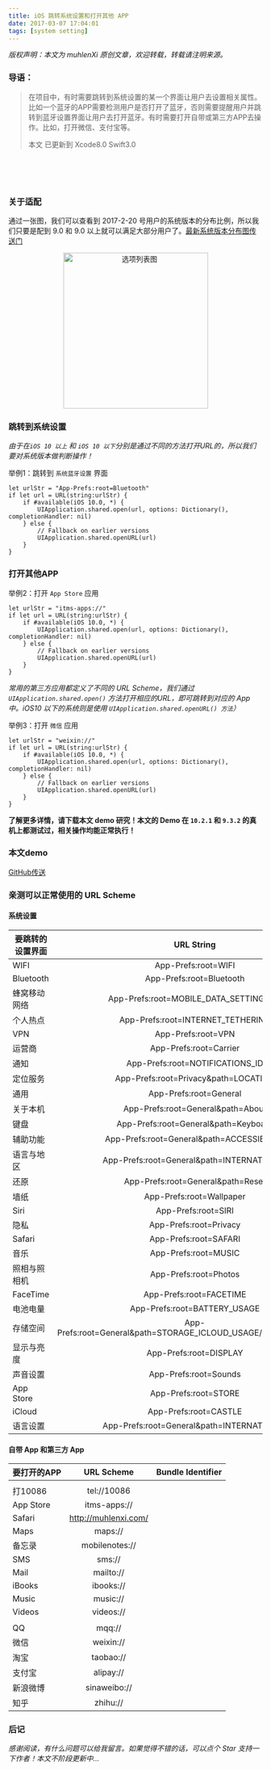 ```yaml
---
title: iOS 跳转系统设置和打开其他 APP
date: 2017-03-07 17:04:01
tags: [system setting]
---
```


 *版权声明：本文为 muhlenXi 原创文章，欢迎转载，转载请注明来源。*

### 导语：

> 在项目中，有时需要跳转到系统设置的某一个界面让用户去设置相关属性。比如一个蓝牙的APP需要检测用户是否打开了蓝牙，否则需要提醒用户并跳转到蓝牙设置界面让用户去打开蓝牙。有时需要打开自带或第三方APP去操作。比如，打开微信、支付宝等。
> 
> 本文 已更新到 Xcode8.0 Swift3.0

　　
<!-- more -->
　　
### 关于适配

通过一张图，我们可以查看到 2017-2-20 号用户的系统版本的分布比例，所以我们只要是配到 9.0 和 9.0 以上就可以满足大部分用户了。[最新系统版本分布图传送门](https://developer.apple.com/support/app-store/)

<div align=center>
<img src="http://7xvffo.com1.z0.glb.clouddn.com/version.png" width="287" height="309" alt="选项列表图"/>
</div>

### 跳转到系统设置

*由于在`iOS 10 以上` 和 `iOS 10 以下`分别是通过不同的方法打开URL的，所以我们要对系统版本做判断操作！*

举例1：跳转到 `系统蓝牙设置` 界面

```objc
let urlStr = "App-Prefs:root=Bluetooth"
if let url = URL(string:urlStr) {
    if #available(iOS 10.0, *) {
        UIApplication.shared.open(url, options: Dictionary(), completionHandler: nil)
    } else {
        // Fallback on earlier versions
        UIApplication.shared.openURL(url)
    }
}

```

### 打开其他APP

举例2：打开 `App Store` 应用

```objc
let urlStr = "itms-apps://"
if let url = URL(string:urlStr) {
    if #available(iOS 10.0, *) {
        UIApplication.shared.open(url, options: Dictionary(), completionHandler: nil)
    } else {
        // Fallback on earlier versions
        UIApplication.shared.openURL(url)
    }
}
```


*常用的第三方应用都定义了不同的 URL Scheme，我们通过 `UIApplication.shared.open()` 方法打开相应的URL，即可跳转到对应的 App 中。iOS10 以下的系统则是使用 `UIApplication.shared.openURL() 方法`）*


举例3：打开 `微信` 应用

```objc
let urlStr = "weixin://"
if let url = URL(string:urlStr) {
    if #available(iOS 10.0, *) {
        UIApplication.shared.open(url, options: Dictionary(), completionHandler: nil)
    } else {
        // Fallback on earlier versions
        UIApplication.shared.openURL(url)
    }
}
```

**了解更多详情，请下载本文 demo 研究！本文的 Demo 在 `10.2.1` 和 `9.3.2` 的真机上都测试过，相关操作均能正常执行！**

### 本文demo

[GitHub传送](https://github.com/muhlenXi/Jump)

### 亲测可以正常使用的 URL Scheme

#### 系统设置

| 要跳转的设置界面  | URL String    | 备注  |
| ------------- |:-------------:| -----:|
| WIFI | App-Prefs:root=WIFI |   |
| Bluetooth | App-Prefs:root=Bluetooth |   |
| 蜂窝移动网络 | App-Prefs:root=MOBILE_DATA_SETTINGS_ID |   |
| 个人热点 | App-Prefs:root=INTERNET_TETHERING |   |
| VPN | App-Prefs:root=VPN |   |
| 运营商| App-Prefs:root=Carrier |   |
| 通知 | App-Prefs:root=NOTIFICATIONS_ID |   |
| 定位服务 | App-Prefs:root=Privacy&path=LOCATION |   |
| 通用 | App-Prefs:root=General |   |
| 关于本机 | App-Prefs:root=General&path=About |   |
| 键盘 | App-Prefs:root=General&path=Keyboard |   |
| 辅助功能 | App-Prefs:root=General&path=ACCESSIBILITY |   |
| 语言与地区 | App-Prefs:root=General&path=INTERNATIONAL |   |
| 还原 | App-Prefs:root=General&path=Reset |   |
| 墙纸 | App-Prefs:root=Wallpaper |   |
| Siri | App-Prefs:root=SIRI |   |
| 隐私 | App-Prefs:root=Privacy |   |
| Safari | App-Prefs:root=SAFARI |   |
| 音乐 | App-Prefs:root=MUSIC |   |
| 照相与照相机 | App-Prefs:root=Photos |   |
| FaceTime | App-Prefs:root=FACETIME |   |
| 电池电量 | App-Prefs:root=BATTERY_USAGE |   |
| 存储空间 | App-Prefs:root=General&path=STORAGE_ICLOUD_USAGE/DEVICE_STORAGE |   |
| 显示与亮度 |App-Prefs:root=DISPLAY |   |
| 声音设置 | App-Prefs:root=Sounds |   |
| App Store | App-Prefs:root=STORE |   |
| iCloud | App-Prefs:root=CASTLE |   |
| 语言设置 | App-Prefs:root=General&path=INTERNATIONAL |   |

#### 自带 App 和第三方 App

| 要打开的APP     | URL Scheme    | Bundle Identifier  |
| ------------- |:-------------:| -----:|
|  |  |  |
| 打10086 | tel://10086 |  |
| App Store | itms-apps:// |  |
| Safari | http://muhlenxi.com/ |  |
| Maps | maps:// |  |
| 备忘录 | mobilenotes:// |  |
| SMS | sms:// |  |
| Mail | mailto:// |  |
| iBooks | ibooks:// |  |
| Music |  music:// |  |
| Videos | videos:// |  |
|  |  |
| QQ | mqq:// |  |
|微信 | weixin:// ||
| 淘宝 | taobao://||
| 支付宝 | alipay:// | |
| 新浪微博 | sinaweibo:// | |
|知乎| zhihu://| |

### 后记

*感谢阅读，有什么问题可以给我留言。如果觉得不错的话，可以点个 Star 支持一下作者！本文不阶段更新中...*
